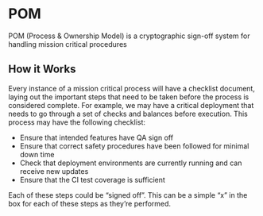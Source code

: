 # POM

POM (Process & Ownership Model) is a cryptographic sign-off system for handling mission critical procedures

## How it Works

Every instance of a mission critical process will have a checklist document, laying out the important steps that need to be taken before the process is considered complete. For example, we may have a critical deployment that needs to go through a set of checks and balances before execution. This process may have the following checklist:

- Ensure that intended features have QA sign off
- Ensure that correct safety procedures have been followed for minimal down time
- Check that deployment environments are currently running and can receive new updates
- Ensure that the CI test coverage is sufficient

Each of these steps could be “signed off”. This can be a simple “x” in the box for each of these steps as they’re performed. 
